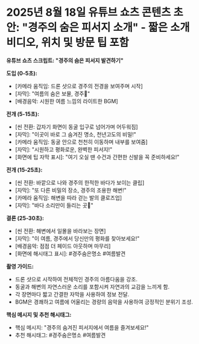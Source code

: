 # 2025년 8월 18일 유튜브 쇼츠 콘텐츠 초안: "경주의 숨은 피서지 소개" - 짧은 소개 비디오, 위치 및 방문 팁 포함

**유튜브 쇼츠 스크립트: "경주의 숨은 피서지 발견하기"**

**도입 (0-5초):**
- [카메라 움직임: 드론 샷으로 경주의 전경을 보여주며 시작]
- [자막]: "여름의 숨은 보물, 경주🌊"
- [배경음악: 시원한 여름 느낌의 라이트한 BGM]

**전개 (5-15초):**
- [씬 전환: 갑자기 화면이 동굴 입구로 넘어가며 어두워짐]
- [자막]: "이곳이 바로 그 숨겨진 명소, 천년고도의 비밀!"
- [카메라 움직임: 동굴 안으로 천천히 이동하며 내부를 보여줌]
- [자막]: "시원하고 평화로운, 완벽한 피서지!"
- [화면에 팁 자막 표시]: "여기 오실 땐 수건과 간편한 신발을 꼭 준비하세요!"

**전개 (15-25초):**
- [씬 전환: 바깥으로 나와 경주의 한적한 바다가 보이는 클립]
- [자막]: "또 다른 비밀의 장소, 경주의 조용한 해변!"
- [카메라 움직임: 해변을 따라 걷는 발의 클로즈업]
- [자막]: "바다 소리만이 들리는 곳🌊"

**결론 (25-30초):**
- [씬 전환: 해변에서 일몰을 바라보는 장면]
- [자막]: "이 여름, 경주에서 당신만의 평화를 찾아보세요!"
- [배경음악: 점점 더 페이드 아웃하며 마무리]
- [화면에 해시태그 표시]: #경주숨은명소 #여름발견

**촬영 가이드:**
- 드론 샷으로 시작하여 전체적인 경주의 아름다움을 강조.
- 동굴과 해변의 자연스러운 소리를 포함시켜 자연과의 교감을 느끼게 함.
- 각 장면마다 짧고 간결한 자막을 사용하여 정보 전달.
- BGM은 경쾌하고 여름에 어울리는 경량의 음악을 사용하여 긍정적인 분위기 조성.

**핵심 메시지 및 추천 해시태그:**
- 핵심 메시지: "경주의 숨겨진 피서지에서 여름을 즐겨보세요!"
- 추천 해시태그: #경주숨은명소 #여름발견